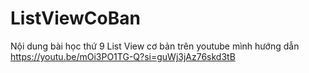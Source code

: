 # ListViewCoBan
Nội dung bài học thứ 9 List View cơ bản trên youtube mình hướng dẫn https://youtu.be/mOi3PO1TG-Q?si=guWj3jAz76skd3tB
